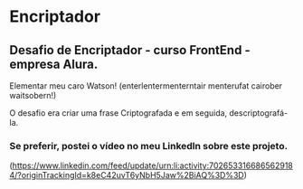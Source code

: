 # Encriptador

## Desafio de Encriptador - curso FrontEnd - empresa Alura.

Elementar meu caro Watson!
(enterlentermenterntair menterufat cairober waitsobern!)

O desafio era criar uma frase Criptografada e em seguida, descriptografá-la.

###  Se preferir, postei o vídeo no meu Linkedln sobre este projeto. 

(https://www.linkedin.com/feed/update/urn:li:activity:7026533166865629184/?originTrackingId=k8eC42uvT6yNbH5Jaw%2BiAQ%3D%3D)
